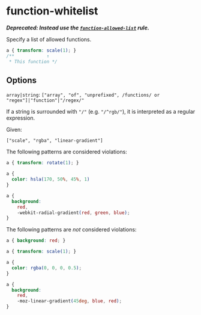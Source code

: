 # function-whitelist

**_Deprecated: Instead use the [`function-allowed-list`](https://github.com/stylelint/stylelint/tree/13.13.1/lib/rules/function-allowed-list/README.md) rule._**

Specify a list of allowed functions.

<!-- prettier-ignore -->
```css
a { transform: scale(1); }
/**            ↑
 * This function */
```

## Options

`array|string`: `["array", "of", "unprefixed", /functions/ or "regex"]|"function"|"/regex/"`

If a string is surrounded with `"/"` (e.g. `"/^rgb/"`), it is interpreted as a regular expression.

Given:

```
["scale", "rgba", "linear-gradient"]
```

The following patterns are considered violations:

<!-- prettier-ignore -->
```css
a { transform: rotate(1); }
```

<!-- prettier-ignore -->
```css
a {
  color: hsla(170, 50%, 45%, 1)
}
```

<!-- prettier-ignore -->
```css
a {
  background:
    red,
    -webkit-radial-gradient(red, green, blue);
}
```

The following patterns are _not_ considered violations:

<!-- prettier-ignore -->
```css
a { background: red; }
```

<!-- prettier-ignore -->
```css
a { transform: scale(1); }
```

<!-- prettier-ignore -->
```css
a {
  color: rgba(0, 0, 0, 0.5);
}
```

<!-- prettier-ignore -->
```css
a {
  background:
    red,
    -moz-linear-gradient(45deg, blue, red);
}
```

